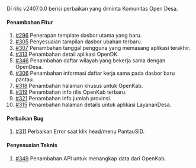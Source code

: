 Di rilis v2407.0.0 berisi perbaikan yang diminta Komunitas Open Desa.

#### Penambahan Fitur

1. [#296](https://github.com/OpenSID/pantau/issues/296) Penerapan template dasbor utama yang baru.
2. [#305](https://github.com/OpenSID/pantau/issues/305) Penyesuaian tampilan dasbor ubahan terbaru.
3. [#307](https://github.com/OpenSID/pantau/issues/307) Penambahan tanggal pengguna yang memasang aplikasi terakhir.
4. [#313](https://github.com/OpenSID/pantau/issues/313) Penambahan detail aplikasi OpenDK.
5. [#346](https://github.com/OpenSID/pantau/issues/346) Penambahan daftar wilayah yang bekerja sama dengan OpenDesa.
6. [#306](https://github.com/OpenSID/pantau/issues/306) Penambahan informasi daftar kerja sama pada dasbor baru pantau.
7. [#318](https://github.com/OpenSID/pantau/issues/318) Penambahan halaman khusus untuk OpenKab.
8. [#319](https://github.com/OpenSID/pantau/issues/319) Penambahan info rilis OpenKab terbaru.
9. [#321](https://github.com/OpenSID/pantau/issues/321) Penambahan info jumlah provinsi.
10. [#315](https://github.com/OpenSID/pantau/issues/315) Penambahan  halaman details untuk aplikasi LayananDesa.

#### Perbaikan Bug

1. [#311](https://github.com/OpenSID/pantau/issues/311) Perbaikan Error saat klik head/menu PantauSID.


#### Penyesuaian Teknis

1. [#349](https://github.com/OpenSID/pantau/issues/349) Penambahan API untuk menangkap data dari OpenKab.

